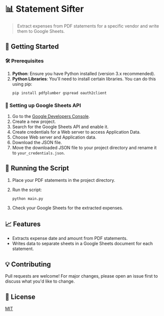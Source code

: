 # 📊 Statement Sifter
> Extract expenses from PDF statements for a specific vendor and write them to Google Sheets.

## 🚀 Getting Started

### 🛠 Prerequisites
1. **Python**: Ensure you have Python installed (version 3.x recommended).
2. **Python Libraries**: You'll need to install certain libraries. You can do this using pip:
    ```bash
    pip install pdfplumber gspread oauth2client
    ```

### 📝 Setting up Google Sheets API
1. Go to the [Google Developers Console](https://console.developers.google.com/).
2. Create a new project.
3. Search for the Google Sheets API and enable it.
4. Create credentials for a Web server to access Application Data.
5. Choose Web server and Application data.
6. Download the JSON file.
7. Move the downloaded JSON file to your project directory and rename it to `your_credentials.json`.

## 🏃 Running the Script
1. Place your PDF statements in the project directory.
2. Run the script:
    ```bash
    python main.py
    ```

3. Check your Google Sheets for the extracted expenses.

## 📈 Features
- Extracts expense date and amount from PDF statements.
- Writes data to separate sheets in a Google Sheets document for each statement.

## 💡 Contributing
Pull requests are welcome! For major changes, please open an issue first to discuss what you'd like to change.

## 📜 License
[MIT](https://choosealicense.com/licenses/mit/)
